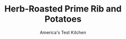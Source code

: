 ---
layout: ../../layouts/MarkdownPostLayout.astro
title: Herb-Roasted Prime Rib and Potatoes
author: America's Test Kitchen
pubDate: 2023-03-15
description: "This luxurious roast makes the perfect centerpiece for a special-occasion feast."
image_url: https://res.cloudinary.com/hksqkdlah/image/upload/ar_1:1,c_fill,dpr_2.0,f_auto,fl_lossy.progressive.strip_profile,g_faces:auto,q_auto:low,w_344/6409_sfs-dj08-cvr-4c-primeribver-2798612-2
tags: ["Main Courses","Beef","Make Ahead"]
calories: 
protein: 
carbohydrates: 
fats: 
fiber: 
ingredients: ["1 , first-cut (3- or 4-rib) beef standing rib roast","2 1/2 teaspoons, salt","1 1/4 teaspoons, pepper","3 tablespoons, minced fresh thyme leaves","3 tablespoons, minced fresh rosemary","2 tablespoons, Dijon mustard","2 tablespoons, olive oil","1 tablespoon, all-purpose flour","1 teaspoon, sugar","3 pounds, small red potatoes, scrubbed and halved"]
serves: 10
time: "3¾ hours"
instructions: ["Adjust oven rack to lowest position and heat oven to 450 degrees. Season roast with 2 teaspoons salt and 1 teaspoon pepper and arrange on V-rack set inside roasting pan. Roast until well browned, about 1 hour.","Combine herbs, mustard, oil, flour, and sugar in small bowl. Remove roast from oven and reduce heat to 250 degrees. Spread herb mixture evenly over top of roast. Return to oven and roast until center of meat registers 125 degrees (for medium-rare), about 1 1/2 hours. Transfer to cutting board and let rest, uncovered, for 30 minutes.","Meanwhile, increase oven temperature to 450 degrees. Pour off all but 3 tablespoons fat from roasting pan. Toss potatoes, remaining salt, and remaining pepper in large bowl. Arrange potatoes, cut-side down, in roasting pan. Roast until golden brown and tender, about 30 minutes.","Transfer potatoes to serving bowl. Following photos at left, carve meat off bones and slice to desired thickness. Serve.","Make Ahead: The herb paste in step 2 can be prepared 24 hours in advance and refrigerated in an airtight container."]
nutrition: undefined
notes: "Look for the first cut of rib roast (which is also labeled as the loin end) from ribs 10 through 12—its much less fatty than the second cut (also labeled as the chuck end). If the roast is tied with butchers twine, remove the twine prior to beginning the recipe."
---